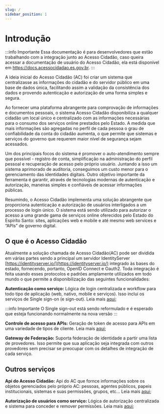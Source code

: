 ```yaml
---
slug: /
sidebar_position: 1
---
```


# Introdução 

:::info Importante
Essa documentação é para desenvolvedores que estão trabalhando com a integração junto ao Acesso Cidadão, caso queira acessar a documentação de usuário do Acesso Cidadão, ela está disponível em https://docs.acessocidadao.es.gov.br.
:::

A ideia inicial do Acesso Cidadão (AC) foi criar um sistema que centralizasse as informações do cidadão e do servidor público em uma base de dados única, facilitando assim a validação da consistência dos dados e provendo autenticação e autorização de uma forma simples e segura. 

Ao fornecer uma plataforma abrangente para comprovação de informações e documentos pessoais, o sistema Acesso Cidadão disponibiliza a qualquer cidadão um local único e centralizado com as informações necessárias para o consumo dos serviços online prestados pelo Estado. A medida que mais informações são agregadas no perfil de cada pessoa o grau de confiabilidade da conta do cidadão aumenta, o que permite que sistemas e serviços do governo que requerem maior nível de segurança sejam acessados.

Um dos principais focos do sistema é promover o auto-atendimento sempre que possível - registro de conta, simplificação na administração do perfil pessoal e recuperação de acesso pelo próprio usuário. Juntando a isso um sistema aprimorado de auditoria, conseguimos um custo menor para o gerenciamento das identidades digitais. Outro objetivo importante da ferramenta é garantir, através de tecnologias modernas de autenticação e autorização, maneiras simples e confiáveis de acessar informações públicas. 

Resumindo, o Acesso Cidadão implementa uma solução abrangente que proporciona autenticação e autorização de usuários interligados a um processo de login único. O sistema está sendo utilizado para autorizar o acesso a uma grande gama de serviços online oferecidos pelo Estado do Espiríto Santo: sites, aplicações web e mobile e até mesmo web services e “APIs” de governo digital.

## O que é o Acesso Cidadão

Atualmente a solução chamada de Acesso Cidadão(AC) pode ser dividida em várias partes sendo a principal um servidor IdentityServer [https://identityserver.io/](https://identityserver.io/) integrado às bases do estado, fornecendo, portanto, OpenID Connect e Oauth2. Toda integração é feita usando esses protocolos e padrões amplamente utilizados em todo mundo o que permite a disponibilização das seguintes funcionalidades:

**Autenticação como serviço:** 
Lógica de login centralizada e workflow para todo tipo de aplicação (web, nativo, mobile e serviços). Isso inclui os serviços de Single sign-on (e sign-out). Leia mais [aqui](/AutenticacaoUsuarios/ComoGerarToken.md);

:::info Importante
 O Single sign-out está sendo reformulado e é esperado que esteja funcionando normalmente na nova versão
:::

**Controle de acesso para APIs:** 
Geração de token de acesso para APIs em uma variedade de tipos de cliente. Leia mais [aqui](/AutorizacaoSistemas/ComoGerarToken.md);

**Gateway de Federação:**
Suporta federação de identidade a partir uma lista de provedores. Isso permite que sua aplicação seja integrada com outros provedores sem precisar se preocupar com os detalhes de integração de cada serviço.

## Outros serviços

**Api do Acesso Cidadão:**
Api do AC que fornce informações sobre os objetos gerenciados pelo próprio AC: pessoas, agentes públicos, papeis institucionais, sistemas e suas permissões, grupos, etc... Leia mais [aqui](/Api/ApiAcessoCidadao.md);

**Autorização de usuários como serviço:**
Lógica de autorização centralizada e sistema para conceder e remover permissões. Leia mais [aqui](/AutorizacaoUsuarios/Autorizacao.md);

